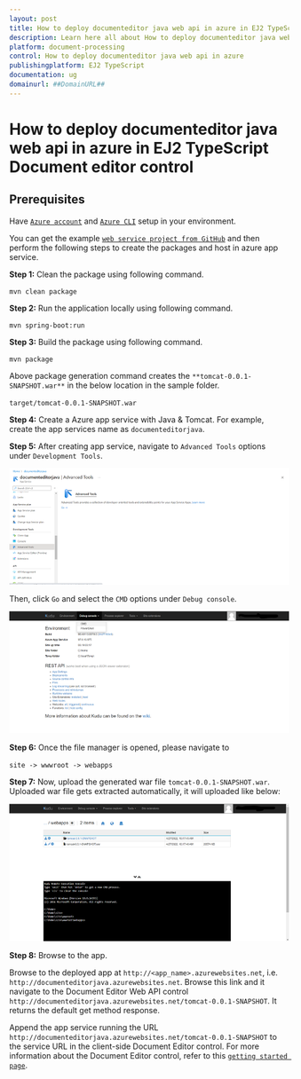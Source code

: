 ```yaml
---
layout: post
title: How to deploy documenteditor java web api in azure in EJ2 TypeScript Document editor control | Syncfusion
description: Learn here all about How to deploy documenteditor java web api in azure in Syncfusion EJ2 TypeScript Document editor control of Syncfusion Essential JS 2 and more.
platform: document-processing
control: How to deploy documenteditor java web api in azure 
publishingplatform: EJ2 TypeScript
documentation: ug
domainurl: ##DomainURL##
---
```

# How to deploy documenteditor java web api in azure in EJ2 TypeScript Document editor control

## Prerequisites

Have [`Azure account`](https://azure.microsoft.com/en-gb/) and [`Azure CLI`](https://docs.microsoft.com/en-us/cli/azure/?view=azure-cli-latest) setup in your environment.

You can get the example [`web service project from GitHub`](https://github.com/SyncfusionExamples/EJ2-DocumentEditor-Java-WebService) and then perform the following steps to create the packages and host in azure app service.

**Step 1:** Clean the package using following command.

```console
mvn clean package
```

**Step 2:** Run the application locally using following command.

```console
mvn spring-boot:run
```

**Step 3:** Build the package using following command.

```console
mvn package
```

Above package generation command creates the `**tomcat-0.0.1-SNAPSHOT.war**` in the below location in the sample folder.

`target/tomcat-0.0.1-SNAPSHOT.war`

**Step 4:** Create a Azure app service with Java & Tomcat. For example, create the app services name as `documenteditorjava`.

**Step 5:** After creating app service, navigate to `Advanced Tools` options under `Development Tools`.

![Advanced tools ](../images/azure_java_advancedtools.png)

Then, click `Go` and select the `CMD` options under `Debug console`.

![Debug console ](../images/azure_java_debugconsole.png)

**Step 6:** Once the file manager is opened, please navigate to

`site -> wwwroot -> webapps`

**Step 7:** Now, upload the generated war file `tomcat-0.0.1-SNAPSHOT.war`. Uploaded war file gets extracted automatically, it will uploaded like below:

![Uploaded war](../images/java_azure_uploaded.png)

**Step 8:** Browse to the app.

Browse to the deployed app at `http://<app_name>.azurewebsites.net`, i.e. `http://documenteditorjava.azurewebsites.net`. Browse this link and it navigate to the Document Editor Web API control `http://documenteditorjava.azurewebsites.net/tomcat-0.0.1-SNAPSHOT`. It returns the default get method response.

Append the app service running the URL `http://documenteditorjava.azurewebsites.net/tomcat-0.0.1-SNAPSHOT` to the service URL in the client-side Document Editor control. For more information about the Document Editor control, refer to this [`getting started page`](../getting-started).